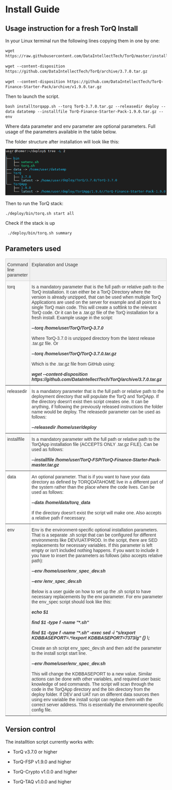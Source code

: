 Install Guide
===============

## Usage instruction for a fresh TorQ Install


In your Linux terminal run the following lines copying them in one by one:

    wget https://raw.githubusercontent.com/DataIntellectTech/TorQ/master/installtorqapp.sh

    wget --content-disposition https://github.com/DataIntellectTech/TorQ/archive/3.7.0.tar.gz

    wget --content-disposition https://github.com/DataIntellectTech/TorQ-Finance-Starter-Pack/archive/v1.9.0.tar.gz

Then to launch the script.

    bash installtorqapp.sh --torq TorQ-3.7.0.tar.gz --releasedir deploy --data datatemp --installfile TorQ-Finance-Starter-Pack-1.9.0.tar.gz --env 

Where data parameter and env parameter are optional parameters.
Full usage of the parameters available in the table below.

The folder structure after installation will look like this:

![Install_structure](graphics/Installscript_folder_structure.png)

Then to run the TorQ stack:

    ./deploy/bin/torq.sh start all

Check if the stack is up 

     ./deploy/bin/torq.sh summary


## Parameters used

<style type="text/css">
.tg  {border-collapse:collapse;border-color:#ccc;border-spacing:0;}
.tg td{background-color:#fff;border-color:#ccc;border-style:solid;border-width:1px;color:#333;
  font-family:Arial, sans-serif;font-size:14px;overflow:hidden;padding:10px 5px;word-break:normal;}
.tg th{background-color:#f0f0f0;border-color:#ccc;border-style:solid;border-width:1px;color:#333;
  font-family:Arial, sans-serif;font-size:14px;font-weight:normal;overflow:hidden;padding:10px 5px;word-break:normal;}
.tg .tg-0pky{border-color:inherit;text-align:left;vertical-align:top}
.tg .tg-btxf{background-color:#f9f9f9;border-color:inherit;text-align:left;vertical-align:top}
</style>
<table class="tg">
<thead>
  <tr>
    <th class="tg-0pky">Command line parameter</th>
    <th class="tg-0pky">Explanation and Usage</th>
  </tr>
</thead>
<tbody>
  <tr>
    <td class="tg-btxf">torq</td>
    <td class="tg-btxf">Is a mandatory parameter that is the full path or relative path to the TorQ installation. It can either be a TorQ Directory where the version is already unzipped, that can be used when multiple TorQ Applications are used on the server for example and all point to a single TorQ main code. This will create a softlink to the relevant TorQ code. Or it can be a .tar.gz file of the TorQ installation for a fresh install. Example usage in the script:<br><br><span style="font-weight:bold;font-style:italic"> --torq /home/user/TorQ/TorQ-3.7.0</span><br><br>Where TorQ-3.7.0 is unzipped directory from the latest release .tar.gz file. Or <br><br><span style="font-weight:bold;font-style:italic">--torq /home/user/TorQ/TorQ-3.7.0.tar.gz </span><br><br>Which is the .tar.gz file from GitHub using: <br><br><span style="font-weight:bold;font-style:italic">wget --content-disposition https://github.com/DataIntellectTech/TorQ/archive/3.7.0.tar.gz</span></td>
  </tr>
  <tr>
    <td class="tg-0pky">releasedir</td>
    <td class="tg-0pky">Is a mandatory parameter that is the full path or relative path to the deployment directory that will populate the TorQ and TorQApp. If the directory doesn't exist then script creates one. It can be anything, if following the previously released instructions the folder name would be deploy. The releasedir parameter can be used as follows: <br><br><span style="font-weight:bold;font-style:italic">--releasedir /home/user/deploy</span></td>
  </tr>
  <tr>
    <td class="tg-btxf">installfile</td>
    <td class="tg-btxf">Is a mandatory parameter with the full path or relative path to the TorQApp installation file (ACCEPTS ONLY .tar.gz FILE). Can be used as follows:<br><br> <span style="font-weight:bold;font-style:italic">--installfile /home/user/TorQ-FSP/TorQ-Finance-Starter-Pack-master.tar.gz</span></td>
  </tr>
  <tr>
    <td class="tg-0pky">data</td>
    <td class="tg-0pky">An optional parameter. That is if you want to have your data directory as defined by TORQDATAHOME live in a different part of the system rather than the place where the code lives. Can be used as follows:<br><br><span style="font-weight:bold;font-style:italic">--data /home/data/torq_data </span><br><br>If the directory doesn't exist the script will make one. Also accepts a relative path if necessary.</td>
  </tr>
  <tr>
    <td class="tg-btxf">env</td>
    <td class="tg-btxf">Env is the environment-specific optional installation parameters. That is a separate .sh script that can be configured for different environments like DEV/UAT/PROD. In the script, there are SED replacements for necessary variables. If this parameter is left empty or isn't included nothing happens. If you want to include it you have to insert the parameters as follows (also accepts relative path): <br><br><span style="font-weight:bold;font-style:italic">--env /home/user/env_spec_dev.sh</span><br><br><span style="font-weight:bold;font-style:italic">--env /env_spec_dev.sh</span><br><br>Below is a user guide on how to set up the .sh script to have necessary replacements by the env parameter. For env parameter the env_spec script should look like this:<br><br><span style="font-weight:bold;font-style:italic"> echo $1</span><br><br><span style="font-weight:bold;font-style:italic">find $1 -type f -name "*.sh"</span><br><br><span style="font-weight:bold;font-style:italic">find $1 -type f -name "*.sh" -exec sed -i "s/export KDBBASEPORT=.*/export KDBBASEPORT=7373/g" {} \;</span><br><br>Create an sh script env_spec_dev.sh and then add the parameter to the install script start line.<br><br><span style="font-weight:bold;font-style:italic">--env /home/user/env_spec_dev.sh </span><br><br>This will change the KDBBASEPORT to a new value. Similar actions can be done with other variables, and required user basic knowledge of sed commands. The script will scan through the code in the TorQApp directory and the bin directory from the deploy folder. If DEV and UAT run on different data sources then using env variable the install script can replace them with the correct server address. This is essentially the environment-specific config file.</td>
  </tr>
</tbody>
</table>

## Version control

The installtion script currently works with:

- TorQ v3.7.0 or higher

- TorQ-FSP v1.9.0 and higher

- TorQ-Crypto v1.0.0 and higher

- TorQ-TAQ v1.0.0 and higher
